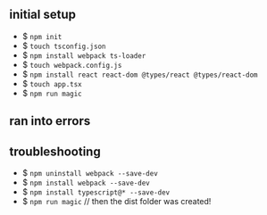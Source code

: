 ## initial setup

* $ `npm init`
* $ `touch tsconfig.json`
* $ `npm install webpack ts-loader`
* $ `touch webpack.config.js`
* $ `npm install react react-dom @types/react @types/react-dom`
* $ `touch app.tsx`
* $ `npm run magic`
## ran into errors

## troubleshooting

* $ `npm uninstall webpack --save-dev`
* $ `npm install webpack --save-dev`
* $ `npm install typescript@* --save-dev`
* $ `npm run magic`
// then the dist folder was created!
